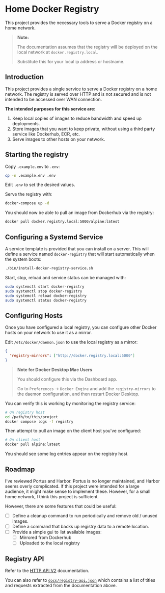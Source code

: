 # Home Docker Registry


This project provides the necessary tools to serve a Docker registry on a home network. 

> **Note:**
> 
> The documentation assumes that the registry will be deployed on the local network at `docker.registry.local`.
> 
> Substitute this for your local ip address or hostname.

## Introduction

This project provides a single service to serve a Docker registry on a home network. The registry is served over HTTP and is not secured and is not intended to be accessed over WAN connection. 

**The intended purposes for this service are:**

1. Keep local copies of images to reduce bandwidth and speed up deployments.
2. Store images that you want to keep private, without using a third party service like Dockerhub, ECR, etc.
3. Serve images to other hosts on your network.

## Starting the registry

Copy `.example.env` to `.env`:

```bash
cp -n .example.env .env
```

Edit `.env` to set the desired values.

Serve the registry with:

```bash
docker-compose up -d
```

You should now be able to pull an image from Dockerhub via the registry:

```bash
docker pull docker.registry.local:5000/alpine:latest
```

## Configuring a Systemd Service

A service template is provided that you can install on a server. This will define a service named `docker-registry` that will start automatically when the system boots:

```bash
./bin/install-docker-registry-service.sh
```

Start, stop, reload and service status can be managed with:

```bash
sudo systemctl start docker-registry
sudo systemctl stop docker-registry
sudo systemctl reload docker-registry
sudo systemctl status docker-registry
```

## Configuring Hosts

Once you have configured a local registry, you can configure other Docker hosts on your network to use it as a mirror. 

Edit `/etc/docker/daemon.json` to use the local registry as a mirror:

```json
{
  "registry-mirrors": ["http://docker.registry.local:5000"]
}
```

> **Note for Docker Desktop Mac Users**
> 
> You should configure this via the Dashboard app. 
> 
> Go to `Preferences` -> `Docker Engine` and add the `registry-mirrors` to the daemon configuration, and then restart Docker Desktop.

You can verify this is working by monitoring the registry service:

```bash
# On registry host
cd /path/to/this/project
docker compose logs -f registry
```

Then attempt to pull an image on the client host you've configured:

```bash
# On client host
docker pull alpine:latest
```

You should see some log entries appear on the registry host.

## Roadmap

I've reviewed Portus and Harbor. Portus is no longer maintained, and Harbor seems overly complicated. If this project were intended for a large audience, it might make sense to implement these. However, for a small home network, I think this project is sufficient.

However, there are some features that could be useful:

- [ ] Define a cleanup command to run periodically and remove old / unused images.
- [ ] Define a command that backs up registry data to a remote location.
- [ ] Provide a simple gui to list available images:
  - [ ] Mirrored from Dockerhub
  - [ ] Uploaded to the local registry

## Registry API

Refer to the [HTTP API V2](https://distribution.github.io/distribution/spec/api/) documentation.

You can also refer to [`docs/registry-api.json`](docs/registry-api.json) which contains a list of titles and requests extracted from the documentation above.